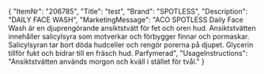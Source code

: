 {
  "ItemNr": "206785",
  "Title": "test",
  "Brand": "SPOTLESS",
  "Description": "DAILY FACE WASH",
  "MarketingMessage": "ACO SPOTLESS Daily Face Wash är en djuprengörande ansiktstvätt för fet och oren hud.  Ansiktstvätten innehåller salicylsyra som motverkar och förbygger finnar och pormaskar. Salicylsyran tar bort döda hudceller och rengör porerna på djupet. Glycerin tillför fukt och bidrar till en fräsch hud.  Parfymerad",
  "UsageInstructions": "Ansiktstvätten används morgon och kväll i stället för tvål."
}